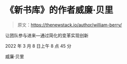 # 《新书库》的作者威廉·贝里

> 原文：<https://thenewstack.io/author/william-berry/>

让团队参与进来—通过简化的变革实现创新

2022 年 3 月 8 日上午 8 点 45 分

威廉·贝里